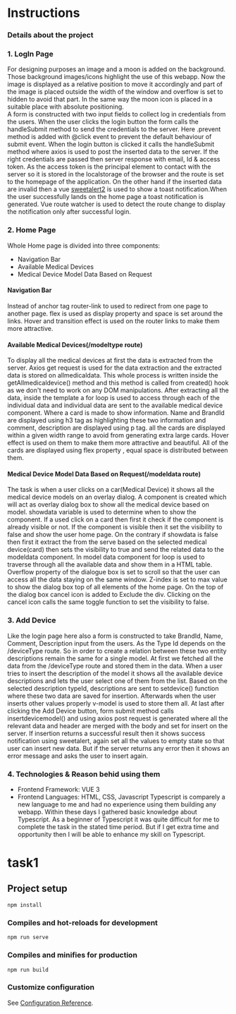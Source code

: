 # Instructions

### Details about the project

### 1. LogIn Page
For designing purposes an image and a moon is added on the background. Those background images/icons highlight the use of this webapp. Now the image is displayed as a relative position to move it accordingly and part of the image is placed outside the width of the window and overflow is set to hidden to avoid that part. In the same way the moon icon is placed in a suitable place with absolute positioning.  
A form is constructed with two input fields to collect log in credentials from the users. When the user clicks the login button the form calls the handleSubmit method to send the credentials to the server. Here .prevent method is added with @click event to prevent the default behaviour of submit event. When the login button is clicked it calls the handleSubmit method where axios is used to post the inserted data to the server. If the right credentials are passed then server response with email, Id & access token. As the access token is the principal element to contact with the server so it is stored in the localstorage of the browser and the route is set to the homepage of the application. 
On the other hand if the inserted data are invalid then a vue [sweetalert2](https://github.com/avil13/vue-sweetalert2) is used to show a toast notification.When the user successfully lands on the home page a toast notification is generated. Vue route watcher is used to detect the route change to display the notification only after successful login.

### 2. Home Page

Whole Home page is divided into three components:
* Navigation Bar
* Available Medical Devices
* Medical Device Model Data Based on Request

#### Navigation Bar
Instead of anchor tag router-link to used to redirect from one page to another page. flex is used as display property and space is set around the links. Hover and transition effect is used on the router links to make them more attractive.

#### Available Medical Devices(/modeltype route)
To display all the medical devices at first the data is extracted from the server. Axios get request is used for the data extraction and the extracted data is stored on allmedicaldata. This whole process is written inside the getAllmedicaldevice() method and this method is called from created() hook as we don't need to work on any DOM manipulations. After extracting all the data, inside the template a for loop is used to access through each of the individual data and individual data are sent to the available medical device component. Where a card is made to show information. Name and BrandId are displayed using h3 tag as highlighting these two information and comment, description are displayed using p tag. all the cards are displayed within a given width range to avoid from generating extra large cards. Hover effect is used on them to make them more attractive and beautiful.
All of the cards are displayed using flex property , equal space is distributed between them.

#### Medical Device Model Data Based on Request(/modeldata route)
The task is when a user clicks on a car(Medical Device) it shows all the medical device models on an overlay dialog. A component is created which will act as overlay dialog box to show all the medical device based on model. showdata variable is used to determine when to show the component. If a used click on a card then first it check if the component is already visible or not. If the component is visible then it set the visibility to false and show the user home page. On the contrary if showdata is false then first it extract the from the serve based on the selected medical device(card) then sets the visibility to true and send the related data to the modeldata component. In model data component for loop is used to traverse through all the available data and show them in a HTML table. Overflow property of the dialogue box is set to scroll so that the user can access all the data staying on the same window. Z-index is set to max value to show the dialog box top of all elements of the home page. On the top of the dialog box cancel icon is added to Exclude the div. Clicking on the cancel icon calls the same toggle function to set the visibility to false.

### 3. Add Device
Like the login page here also a form is constructed to take BrandId, Name, Comment, Description input from the users. As the Type Id depends on the /deviceType route. So in order to create a relation between these two entity descriptions remain the same for a single model. At first we fetched all the data from the /deviceType route and stored them in the data. When a user tries to insert the description of the model it shows all the available device descriptions and lets the user select one of them from the list. Based on the selected description typeId, descriptions are sent to setdevice() function where these two data are saved for insertion. Afterwards when the user inserts other values properly v-model is used to store them all.
At last after clicking the Add Device button, form submit method calls insertdevicemodel() and using axios post request is generated where all the relevant data and header are merged with the body and set for insert on the server. If insertion returns a successful result then it shows success notification using sweetalert, again set all the values to empty state so that user can insert new data. But if the server returns any error then it shows an error message and asks the user to insert again.

### 4. Technologies & Reason behid using them
* Frontend Framework: VUE 3
* Frontend Languages: HTML, CSS, Javascript
Typescript is comparely a new language to me and had no experience using them building any webapp. Within these days I gathered basic knowledge about Typescript. As a beginner of Typescript it was quite difficult for me to complete the task in the stated time period. But if I get extra time and opportunity then I will be able to enhance my skill on Typescript.

# task1

## Project setup
```
npm install
```

### Compiles and hot-reloads for development
```
npm run serve
```

### Compiles and minifies for production
```
npm run build
```

### Customize configuration
See [Configuration Reference](https://cli.vuejs.org/config/).
